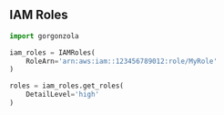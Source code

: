 ## IAM Roles

```python
import gorgonzola

iam_roles = IAMRoles(
    RoleArn='arn:aws:iam::123456789012:role/MyRole'
)

roles = iam_roles.get_roles(
    DetailLevel='high'
)
```